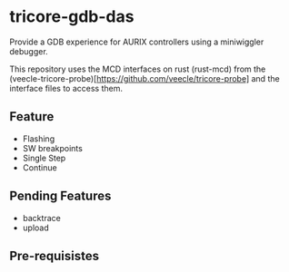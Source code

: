 # tricore-gdb-das
Provide a GDB experience for AURIX controllers using a miniwiggler debugger.

This repository uses the MCD interfaces on rust (rust-mcd) from the (veecle-tricore-probe)[https://github.com/veecle/tricore-probe] and the interface files to access them.

## Feature
- Flashing
- SW breakpoints
- Single Step
- Continue 


## Pending Features
- backtrace
- upload

## Pre-requisistes

